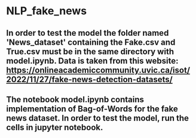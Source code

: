 # NLP_fake_news

## In order to test the model the folder named 'News_dataset' containing the Fake.csv and True.csv must be in the same directory with model.ipynb. Data is taken from this website: https://onlineacademiccommunity.uvic.ca/isot/2022/11/27/fake-news-detection-datasets/

## The notebook model.ipynb contains implementation of Bag-of-Words for the fake news dataset. In order to test the model, run the cells in jupyter notebook.
